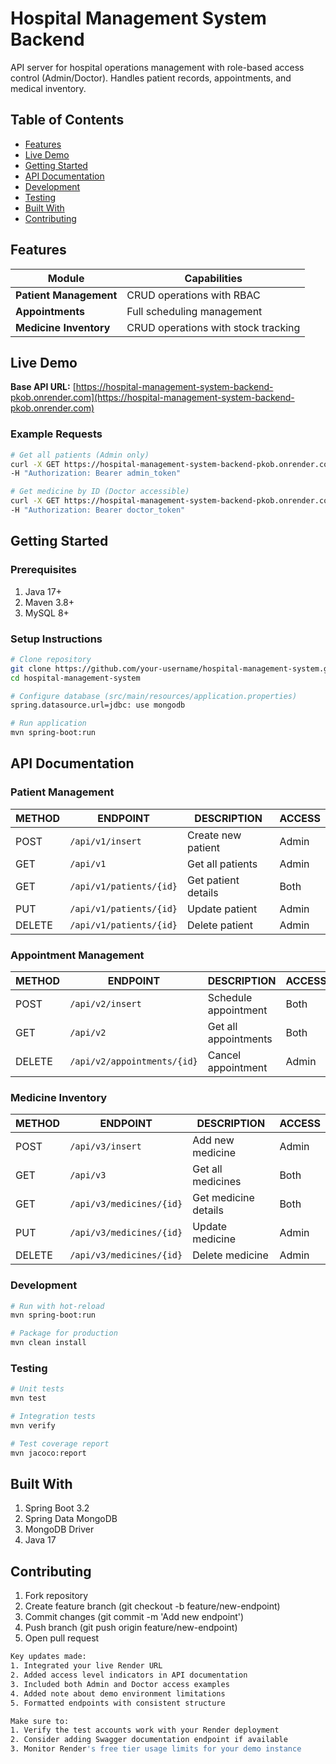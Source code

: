 # Hospital Management System Backend

API server for hospital operations management with role-based access control (Admin/Doctor). Handles patient records, appointments, and medical inventory.

## Table of Contents
- [Features](#features)
- [Live Demo](#live-demo)
- [Getting Started](#getting-started)
- [API Documentation](#api-documentation)
- [Development](#development)
- [Testing](#testing)
- [Built With](#built-with)
- [Contributing](#contributing)

## Features
| Module | Capabilities |
|--------|--------------|
| **Patient Management** | CRUD operations with RBAC |
| **Appointments** | Full scheduling management |
| **Medicine Inventory** | CRUD operations with stock tracking |

## Live Demo
**Base API URL:** [https://hospital-management-system-backend-pkob.onrender.com](https://hospital-management-system-backend-pkob.onrender.com)

### Example Requests
```bash
# Get all patients (Admin only)
curl -X GET https://hospital-management-system-backend-pkob.onrender.com/api/v1 \
-H "Authorization: Bearer admin_token"

# Get medicine by ID (Doctor accessible)
curl -X GET https://hospital-management-system-backend-pkob.onrender.com/api/v3/medicines/123 \
-H "Authorization: Bearer doctor_token"
```

## Getting Started
### Prerequisites
1. Java 17+
2. Maven 3.8+
3. MySQL 8+
### Setup Instructions


```bash 
# Clone repository
git clone https://github.com/your-username/hospital-management-system.git
cd hospital-management-system

# Configure database (src/main/resources/application.properties)
spring.datasource.url=jdbc: use mongodb

# Run application
mvn spring-boot:run
```

## API Documentation
### Patient Management

| METHOD  | ENDPOINT                  | DESCRIPTION        | ACCESS  |
|---------|---------------------------|--------------------|---------|
| POST    | `/api/v1/insert`          | Create new patient | Admin   |
| GET     | `/api/v1`                 | Get all patients   | Admin   |
| GET     | `/api/v1/patients/{id}`   | Get patient details | Both   |
| PUT     | `/api/v1/patients/{id}`   | Update patient     | Admin   |
| DELETE  | `/api/v1/patients/{id}`   | Delete patient     | Admin   |

### Appointment Management

| METHOD  | ENDPOINT                  | DESCRIPTION           | ACCESS  |
|---------|---------------------------|-----------------------|---------|
| POST    | `/api/v2/insert`          | Schedule appointment  | Both    |
| GET     | `/api/v2`                 | Get all appointments  | Both    |
| DELETE  | `/api/v2/appointments/{id}` | Cancel appointment  | Admin   |

### Medicine Inventory

| METHOD  | ENDPOINT                   | DESCRIPTION       | ACCESS  |
|---------|----------------------------|-------------------|---------|
| POST    | `/api/v3/insert`           | Add new medicine  | Admin   |
| GET     | `/api/v3`                  | Get all medicines | Both    |
| GET     | `/api/v3/medicines/{id}`   | Get medicine details | Both  |
| PUT     | `/api/v3/medicines/{id}`   | Update medicine   | Admin   |
| DELETE  | `/api/v3/medicines/{id}`   | Delete medicine   | Admin   |


### Development
```bash
# Run with hot-reload
mvn spring-boot:run

# Package for production
mvn clean install
```

### Testing

```bash
# Unit tests
mvn test

# Integration tests
mvn verify

# Test coverage report
mvn jacoco:report
```

## Built With
1. Spring Boot 3.2
2. Spring Data MongoDB
3. MongoDB Driver
4. Java 17



## Contributing
1. Fork repository
2. Create feature branch (git checkout -b feature/new-endpoint)
3. Commit changes (git commit -m 'Add new endpoint')
4. Push branch (git push origin feature/new-endpoint)
5. Open pull request


```bash
Key updates made:
1. Integrated your live Render URL
2. Added access level indicators in API documentation
3. Included both Admin and Doctor access examples
4. Added note about demo environment limitations
5. Formatted endpoints with consistent structure

Make sure to:
1. Verify the test accounts work with your Render deployment
2. Consider adding Swagger documentation endpoint if available
3. Monitor Render's free tier usage limits for your demo instance

```